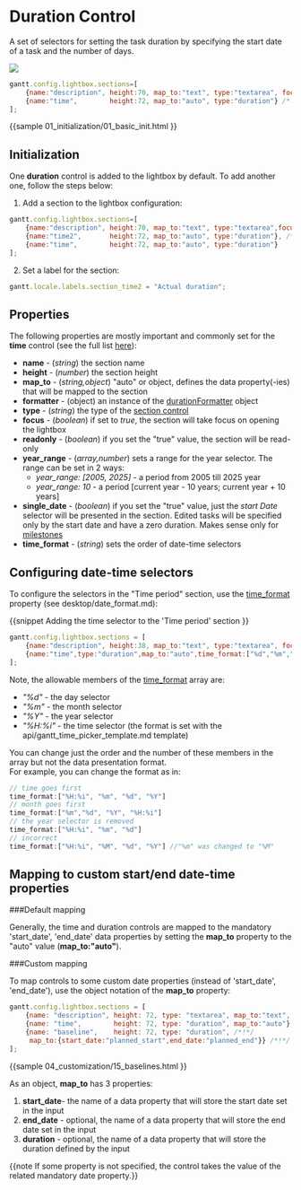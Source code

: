 Duration Control
======================

A set of selectors for setting the task duration by specifying the start date of a task and the number of days.

<img src="desktop/duration_control.png"/>

~~~js
gantt.config.lightbox.sections=[
    {name:"description", height:70, map_to:"text", type:"textarea", focus:true},
    {name:"time",        height:72, map_to:"auto", type:"duration"} /*!*/
];
~~~

{{sample
	01_initialization/01_basic_init.html
}}

Initialization
---------------------------

One **duration** control is added to the lightbox by default. To add another one, follow the steps below:

1) Add a section to the lightbox configuration:

~~~js
gantt.config.lightbox.sections=[
    {name:"description", height:70, map_to:"text", type:"textarea",focus:true},
    {name:"time2",       height:72, map_to:"auto", type:"duration"}, /*!*/
    {name:"time",        height:72, map_to:"auto", type:"duration"}
];
~~~
	
2) Set a label for the section:

~~~js
gantt.locale.labels.section_time2 = "Actual duration";
~~~


Properties
------------------------

The following properties are mostly important and commonly set for the **time** control (see the full list [here](api/gantt_lightbox_config.md)):

- **name** - (*string*) the section name 
- **height** - (*number*) the section height
- **map_to** - (*string,object*) "auto" or object, defines the data property(-ies) that will be mapped to the section
- **formatter** - (object) an instance of the [durationFormatter](desktop/working_time.md#taskdurationindecimalformat) object
- **type** - (*string*) the type of the [section control](desktop/default_edit_form.md#lightboxcontrols)
- **focus** - (*boolean*) if set to *true*, the section will take focus on opening the lightbox
- **readonly** - (*boolean*) if you set the "true" value, the section will be read-only
- **year_range** - (*array,number*) sets a range for the year selector. The range can be set in 2 ways: 
	- *year_range: [2005, 2025]* - a period from 2005 till 2025 year
    - *year_range: 10*  - a period [current year - 10 years; current year + 10 years]
- **single_date** - (*boolean*) if you set the "true" value, just the *start Date* selector will be presented in the section. 
Edited tasks will be specified only by the start date and have a zero duration. Makes sense only for [milestones](desktop/task_types.md#milestones)
- **time_format** - (*string*) sets the order of date-time selectors

		

Configuring date-time selectors 
---------------------------------------

To configure the selectors in the "Time period" section, use the [time_format](api/gantt_lightbox_config.md) property (see desktop/date_format.md):

{{snippet
Adding the time selector to the 'Time period' section
}}
~~~js
gantt.config.lightbox.sections = [
	{name:"description", height:38, map_to:"text", type:"textarea", focus:true},
    {name:"time",type:"duration",map_to:"auto",time_format:["%d","%m","%Y","%H:%i"]}/*!*/
];
~~~

Note, the allowable members of the [time_format](api/gantt_lightbox_config.md) array are:

- *"%d"* - the day selector 
- *"%m"* - the month selector
- *"%Y"* - the year selector
- *"%H:%i"* - the time selector (the format is set with the api/gantt_time_picker_template.md template) 

You can change just the order and the number of these members in the array but not the data presentation format.<br> For example, you can change the format as in:

~~~js
// time goes first
time_format:["%H:%i", "%m", "%d", "%Y"] 
// month goes first
time_format:["%m","%d", "%Y", "%H:%i"]
// the year selector is removed
time_format:["%H:%i", "%m", "%d"]
// incorrect
time_format:["%H:%i", "%M", "%d", "%Y"] //"%m" was changed to "%M"
~~~

Mapping to custom start/end date-time properties
-------------------------------------------------

###Default mapping

Generally, the time and duration controls are mapped to the mandatory 'start_date', 'end_date' data properties by setting the **map_to** property to the "auto" value (**map_to:"auto"**).

###Custom mapping

To map controls to some custom date properties (instead of 'start_date', 'end_date'), use the object notation of the **map_to** property:

~~~js
gantt.config.lightbox.sections = [
	{name: "description", height: 72, type: "textarea", map_to:"text", focus: true},
	{name: "time", 		  height: 72, type: "duration", map_to:"auto"},
	{name: "baseline",    height: 72, type: "duration", /*!*/
     map_to:{start_date:"planned_start",end_date:"planned_end"}} /*!*/
];
~~~

{{sample
04_customization/15_baselines.html
}}

As an object, **map_to** has 3 properties: 

1. **start_date**- the name of a data property that will store the start date set in the input
2. **end_date** - optional, the name of a data property that will store the end date set in the input 
3. **duration** - optional, the name of a data property that will store the duration defined by the input 

{{note If some property is not specified, the control takes the value of the related mandatory date property.}}


